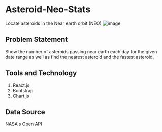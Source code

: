 # Asteroid-Neo-Stats
Locate asteroids in the Near earth orbit (NEO)
![image](https://github.com/user-attachments/assets/a63dc7df-2d6b-4e80-91db-2baef3a874bd)


## Problem Statement
Show the number of asteroids passing near earth each day for the given date range as well as find the nearest asteroid and the fastest asteroid.

## Tools and Technology
1. React.js
2. Bootstrap
3. Chart.js

## Data Source
NASA's Open API
